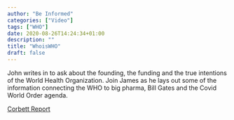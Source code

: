 ```yaml
---
author: "Be Informed"
categories: ["Video"]
tags: ["WHO"]
date: 2020-08-26T14:24:34+01:00
description: ""
title: "WhoisWHO"
draft: false
---
```


John writes in to ask about the founding, the funding and the true intentions of the World Health Organization. Join James as he lays out some of the information connecting the WHO to big pharma, Bill Gates and the Covid World Order agenda.

[Corbett Report](https://www.corbettreport.com/what-is-the-who-questions-for-corbett-066/)
